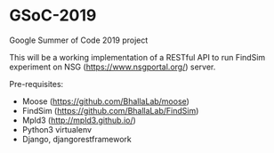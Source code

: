 # GSoC-2019
Google Summer of Code 2019 project 

This will be a working implementation of a RESTful API to run FindSim experiment on NSG (https://www.nsgportal.org/) server.

Pre-requisites:

- Moose (https://github.com/BhallaLab/moose)
- FindSim (https://github.com/BhallaLab/FindSim)
- Mpld3 (http://mpld3.github.io/)
- Python3 virtualenv
- Django, djangorestframework



